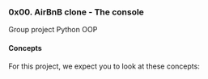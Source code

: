<html>
<head>
<h3>
0x00. AirBnB clone - The console</h3>
<p>
Group project
		Python
		OOP
<br>
</p>
</head>
<body>
<h4>
Concepts
</h4>
<p>
For this project, we expect you to look at these concepts:
</p>
<br>
</body>
</html>
